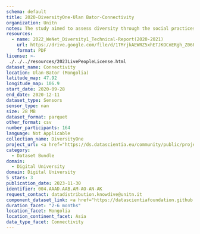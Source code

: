 ```yaml
---
schema: default
title: 2020-DiversityOne-Ulan Bator-Connectivity
organization: Unitn
notes: The study aimed to assess diversity through the social practices and daily behaviors of university students from eight different countries. The research was carried out in two phases. Initially, a large sample of students from Denmark, Italy, Mongolia, Paraguay, the United Kingdom, China, Mexico, and India, completed a survey on their social practices, as well as their socio-demographic, cultural, and psychological elements. In the second phase, a sub-sample of the respondents engaged in a four-week data collection by using an innovative smartphone application called iLog. This app collected data from thirty-four smartphone sensors around the clock, allowing for an in-depth investigation into the diversity and daily routines of university students across countries, both synchronically and diachronically.
resources:
  - name: 2022_WeNet_Diversity1_Technical-Report(2020-2021)
    url: https://drive.google.com/file/d/1TMrjkAEWRZ5xhETJKOCnERgh_Z06PO2E/view?usp=drive_link
    format: PDF
license: >-
 ./../../resources/2023LivePeopleLicense.html
dataset_name: Connectivity
location: Ulan-Bator (Mongolia)
latitude_map: 47.92
longitude_map: 106.9
start_date: 2020-09-28
end_date: 2020-12-11
dataset_type: Sensors
sensor_type: nan
size: 28 MB
dataset_format: parquet
other_format: csv
number_participants: 164
language: Not Applicable
collection_name: DiversityOne
project_url: <a href="https://ds.datascientia.eu/community/public/projects/f6bfbca4-fbe7-488f-bcf1-a66ac1f5a93a">https://ds.datascientia.eu/community/public/projects/f6bfbca4-fbe7-488f-bcf1-a66ac1f5a93a</a>
category: 
  - Dataset Bundle
domain: 
  - Digital University
domain: Digital University
5_stars: 3
publication_date: 2023-11-30
identifier: 004.AAAD.AAB.AM-AO-AN-AK
request_contact: datadistribution.knowdive@unitn.it
component_dataset_link: <a href="https://datascientiafoundation.github.io/LivePeople/datasets/2020-DV1-Ulan%20Bator-Bluetooth%20Normal%20Event/">2020-DV1-Ulan Bator-Bluetooth Normal Event</a>, <a href="https://datascientiafoundation.github.io/LivePeople/datasets/2020-DV1-Ulan%20Bator-Cellular%20Network/">2020-DV1-Ulan Bator-Cellular Network</a>, <a href="https://datascientiafoundation.github.io/LivePeople/datasets/2020-DV1-Ulan%20Bator-Wifi%20Event/">2020-DV1-Ulan Bator-Wifi Event</a>, <a href="https://datascientiafoundation.github.io/LivePeople/datasets/2020-DV1-Ulan%20Bator-Wifi%20Networks%20Event/">2020-DV1-Ulan Bator-Wifi Networks Event</a>
duration_facet: "2-6 months"
location_facet: Mongolia
location_continent_facet: Asia
data_type_facet: Connectivity
---
```

